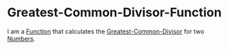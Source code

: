 # Greatest-Common-Divisor-Function

I am a [Function](600039.md) that calculates the [Greatest-Common-Divisor](12000050.md) for two [Numbers](60000.md).
